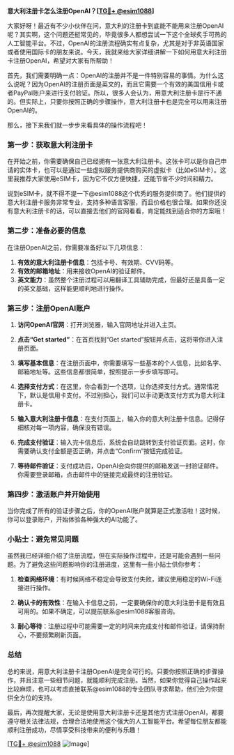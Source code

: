 **意大利注册卡怎么注册OpenAI？[[TG💪+ @esim1088](https://t.me/s/esim1088)]**

大家好呀！最近有不少小伙伴在问，意大利的注册卡到底能不能用来注册OpenAI呢？其实啊，这个问题还挺常见的，毕竟很多人都想尝试一下这个全球炙手可热的人工智能平台。不过，OpenAI的注册流程确实有点复杂，尤其是对于非英语国家或者使用国际卡的朋友来说。今天，我就来给大家详细讲解一下如何用意大利注册卡注册OpenAI，希望对大家有所帮助！

首先，我们需要明确一点：OpenAI的注册并不是一件特别容易的事情。为什么这么说呢？因为OpenAI的注册页面是英文的，而且它需要一个有效的美国信用卡或者PayPal账户来进行支付验证。所以，很多人会认为，用意大利注册卡是行不通的。但实际上，只要你按照正确的步骤操作，意大利注册卡也是完全可以用来注册OpenAI的。

那么，接下来我们就一步步来看具体的操作流程吧！

### 第一步：获取意大利注册卡

在开始之前，你需要确保自己已经拥有一张意大利注册卡。这张卡可以是你自己申请的实体卡，也可以是通过一些虚拟服务提供商购买的虚拟卡（比如eSIM卡）。这里我推荐大家使用eSIM卡，因为它不仅方便快捷，还能节省不少时间和精力。

说到eSIM卡，就不得不提一下@esim1088这个优秀的服务提供商了。他们提供的意大利注册卡服务非常专业，支持多种语言客服，而且价格也很合理。如果你还没有意大利注册卡的话，可以直接去他们的官网看看，肯定能找到适合你的方案哦！

### 第二步：准备必要的信息

在注册OpenAI之前，你需要准备好以下几项信息：

1. **有效的意大利注册卡信息**：包括卡号、有效期、CVV码等。
2. **有效的邮箱地址**：用来接收OpenAI的验证邮件。
3. **英文能力**：虽然整个注册过程可以用翻译工具辅助完成，但最好还是具备一定的英文基础，这样能更顺利地进行操作。

### 第三步：注册OpenAI账户

1. **访问OpenAI官网**：打开浏览器，输入官网地址并进入主页。
   
2. **点击“Get started”**：在首页找到“Get started”按钮并点击，这将带你进入注册页面。

3. **填写基本信息**：在注册页面中，你需要填写一些基本的个人信息，比如名字、邮箱地址等。这些信息都很简单，按照提示一步步填写即可。

4. **选择支付方式**：在这里，你会看到一个选项，让你选择支付方式。通常情况下，默认是信用卡支付。不过别担心，我们可以手动更改支付方式为意大利注册卡。

5. **输入意大利注册卡信息**：在支付页面上，输入你的意大利注册卡信息。记得仔细核对每一项内容，确保没有错误。

6. **完成支付验证**：输入完卡信息后，系统会自动跳转到支付验证页面。这时，你需要确认支付金额是否正确，并点击“Confirm”按钮完成验证。

7. **等待邮件验证**：支付成功后，OpenAI会向你提供的邮箱发送一封验证邮件。你需要登录邮箱，点击邮件中的链接完成最终的注册验证。

### 第四步：激活账户并开始使用

当你完成了所有的验证步骤之后，你的OpenAI账户就算是正式激活啦！这时候，你可以登录账户，开始体验各种强大的AI功能了。

### 小贴士：避免常见问题

虽然我已经详细介绍了注册流程，但在实际操作过程中，还是可能会遇到一些问题。为了避免这些问题影响你的注册进度，这里有一些小贴士供你参考：

1. **检查网络环境**：有时候网络不稳定会导致支付失败，建议使用稳定的Wi-Fi连接进行操作。
   
2. **确认卡的有效性**：在输入卡信息之前，一定要确保你的意大利注册卡是有效且可用的。如果不确定，可以提前联系@esim1088客服咨询。

3. **耐心等待**：注册过程中可能需要一定的时间来完成支付和邮件验证，请保持耐心，不要频繁刷新页面。

### 总结

总的来说，用意大利注册卡注册OpenAI是完全可行的。只要你按照正确的步骤操作，并且注意一些细节问题，就能顺利完成注册。当然，如果你觉得自己操作起来比较麻烦，也可以考虑直接联系@esim1088的专业团队寻求帮助，他们会为你提供全方位的支持。

最后，再次提醒大家，无论是使用意大利注册卡还是其他方式注册OpenAI，都要遵守相关法律法规，合理合法地使用这个强大的人工智能平台。希望每位朋友都能顺利注册成功，尽情享受科技带来的便利与乐趣！

[[TG💪+ @esim1088](https://t.me/s/esim1088) ![Image](https://i.postimg.cc/4NQfJmqS/Snipaste-2025-05-13-00-14-12.png)]